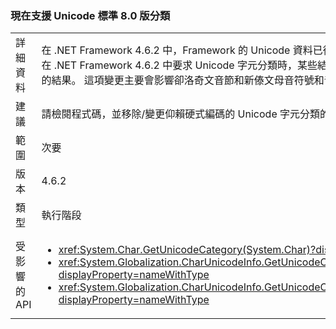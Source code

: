 ### <a name="unicode-standard-version-80-categories-now-supported"></a>現在支援 Unicode 標準 8.0 版分類

|   |   |
|---|---|
|詳細資料|在 .NET Framework 4.6.2 中，Framework 的 Unicode 資料已從 Unicode 標準 6.3 版升級至 8.0 版。  在 .NET Framework 4.6.2 中要求 Unicode 字元分類時，某些結果可能不符合舊版 .NET Framework 中的結果。  這項變更主要會影響卻洛奇文音節和新傣文母音符號和音調標記。|
|建議|請檢閱程式碼，並移除/變更仰賴硬式編碼的 Unicode 字元分類的邏輯。|
|範圍|次要|
|版本|4.6.2|
|類型|執行階段|
|受影響的 API|<ul><li><xref:System.Char.GetUnicodeCategory(System.Char)?displayProperty=nameWithType></li><li><xref:System.Globalization.CharUnicodeInfo.GetUnicodeCategory(System.Char)?displayProperty=nameWithType></li><li><xref:System.Globalization.CharUnicodeInfo.GetUnicodeCategory(System.String,System.Int32)?displayProperty=nameWithType></li></ul>|

